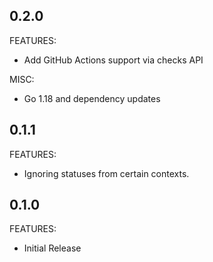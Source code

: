 ## 0.2.0

FEATURES:

- Add GitHub Actions support via checks API

MISC:

- Go 1.18 and dependency updates

## 0.1.1

FEATURES:

- Ignoring statuses from certain contexts.

## 0.1.0

FEATURES:

- Initial Release

